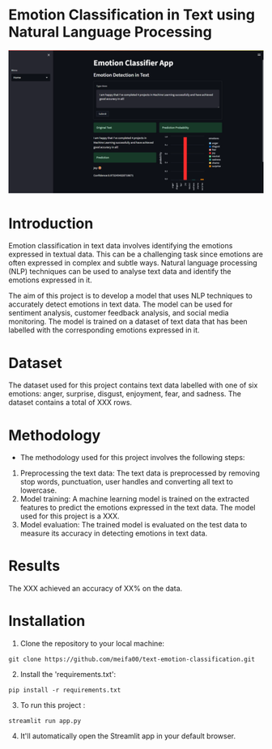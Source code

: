 # Emotion Classification in Text using Natural Language Processing

<img src="./images/index.png"/>

<br>

# Introduction
Emotion classification in text data involves identifying the emotions expressed in textual data. This can be a challenging task since emotions are often expressed in complex and subtle ways. Natural language processing (NLP) techniques can be used to analyse text data and identify the emotions expressed in it.

The aim of this project is to develop a model that uses NLP techniques to accurately detect emotions in text data. The model can be used for sentiment analysis, customer feedback analysis, and social media monitoring. The model is trained on a dataset of text data that has been labelled with the corresponding emotions expressed in it.

# Dataset
The <a src="./data/">dataset</a> used for this project contains text data labelled with one of six emotions: anger, surprise, disgust, enjoyment, fear, and sadness. The dataset contains a total of XXX rows.

# Methodology
- The methodology used for this project involves the following steps:
1. Preprocessing the text data: The text data is preprocessed by removing stop words, punctuation, user handles and converting all text to lowercase. 
2. Model training: A machine learning model is trained on the extracted features to predict the emotions expressed in the text data. The model used for this project is a XXX.
3. Model evaluation: The trained model is evaluated on the test data to measure its accuracy in detecting emotions in text data.

# Results
The XXX achieved an accuracy of XX% on the data.

# Installation
1. Clone the repository to your local machine:
```
git clone https://github.com/meifa00/text-emotion-classification.git
```

2. Install the 'requirements.txt':
```
pip install -r requirements.txt
```

3. To run this project :
```
streamlit run app.py
```

4. It'll automatically open the Streamlit app in your default browser.
